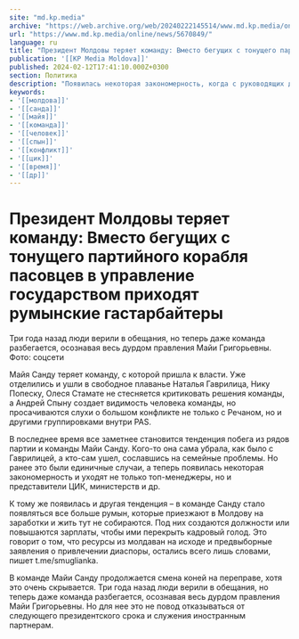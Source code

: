 ```yaml
---
site: "md.kp.media"
archive: "https://web.archive.org/web/20240222145514/www.md.kp.media/online/news/5670849/"
url: "https://www.md.kp.media/online/news/5670849/"
language: ru
title: "Президент Молдовы теряет команду: Вместо бегущих с тонущего партийного корабля пасовцев в управление государством приходят румынские гастарбайтеры"
publication: '[[KP Media Moldova]]'
published: 2024-02-12T17:41:10.000Z+0300
section: Политика
description: "Появилась некоторая закономерность, когда с руководящих должностей уходят не только топ-менеджеры, но и представители ЦИК, министерств"
keywords:
- '[[молдова]]'
- '[[санда]]'
- '[[майя]]'
- '[[команда]]'
- '[[человек]]'
- '[[спын]]'
- '[[конфликт]]'
- '[[цик]]'
- '[[время]]'
- '[[др]]'
---
```


# Президент Молдовы теряет команду: Вместо бегущих с тонущего партийного корабля пасовцев в управление государством приходят румынские гастарбайтеры

Три года назад люди верили в обещания, но теперь даже команда разбегается, осознавая весь дурдом правления Майи Григорьевны. Фото: соцсети

Майя Санду теряет команду, с которой пришла к власти. Уже отделились и ушли в свободное плаванье Наталья Гаврилица, Нику Попеску, Олеся Стамате не стесняется критиковать решения команды, а Андрей Спыну создает видимость человека команды, но просачиваются слухи о большом конфликте не только с Речаном, но и другими группировками внутри PAS.

В последнее время все заметнее становится тенденция побега из рядов партии и команды Майи Санду. Кого-то она сама убрала, как было с Гаврилицей, а кто-сам ушел, сославшись на семейные проблемы. Но ранее это были единичные случаи, а теперь появилась некоторая закономерность и уходят не только топ-менеджеры, но и представители ЦИК, министерств и др.

К тому же появилась и другая тенденция – в команде Санду стало появляться все больше румын, которые приезжают в Молдову на заработки и жить тут не собираются. Под них создаются должности или повышаются зарплаты, чтобы ими перекрыть кадровый голод. Это говорит о том, что ресурсы из молдаван на исходе и предвыборные заявления о привлечении диаспоры, остались всего лишь словами, пишет t.me/smuglianka.

В команде Майи Санду продолжается смена коней на переправе, хотя это очень скрывается. Три года назад люди верили в обещания, но теперь даже команда разбегается, осознавая весь дурдом правления Майи Григорьевны. Но для нее это не повод отказываться от следующего президентского срока и служения иностранным партнерам.